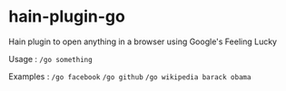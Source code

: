 # hain-plugin-go
Hain plugin to open anything in a browser using Google's Feeling Lucky

Usage : `/go something`

Examples :
        `/go facebook`
        `/go github`
        `/go wikipedia barack obama`


